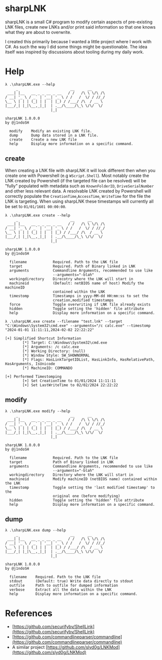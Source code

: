 # sharpLNK


sharpLNK is a small C# program to modify certain aspects of pre-existing LNK files, create new LNKs and/or print said information so that one knows what they are about to overwrite.

I created this primarily because I wanted a little project where I work with C#. As such the way I did some things might be questionable. The idea itself was inspired by discussions about tooling during my daily work. 

# Help

```
λ .\sharpLNK.exe --help
     _                        __      __
 ___| |__   __ _ _ __ _ __   / /   /\ \ \/\ /\
/ __| '_ \ / _` | '__| '_ \ / /   /  \/ / //_/
\__ \ | | | (_| | |  | |_) / /___/ /\  / __ \
|___/_| |_|\__,_|_|  | .__/\____/\_\ \/\/  \/
                     |_|

sharpLNK 1.0.0.0
by @j1ndoSH

  modify    Modify an existing LNK file.
  dump      Dump data stored in a LNK file.
  create    Create a new LNK file
  help      Display more information on a specific command.
```

## create

When creating a LNK file with sharpLNK it will look different then when you create one with Powershell (e.g `WScript.Shell`). Most notably create the LNK created by Powershell (if the targeted file can be resolved) will be "fully" populated with metadata such as `KnownFolderID`, `DriveSerialNumber` and other less relevant data. A resolvable LNK created by Powershell will correctly populate the `CreationTime`,`AccessTime`, `WriteTime` for the file the LNK is targeting. When using sharpLNK these timestamps will currently all be set to `01/01/1601 00:00:00`.

```
λ .\sharpLNK.exe create --help
     _                        __      __
 ___| |__   __ _ _ __ _ __   / /   /\ \ \/\ /\
/ __| '_ \ / _` | '__| '_ \ / /   /  \/ / //_/
\__ \ | | | (_| | |  | |_) / /___/ /\  / __ \
|___/_| |_|\__,_|_|  | .__/\____/\_\ \/\/  \/
                     |_|

sharpLNK 1.0.0.0
by @j1ndoSH

  filename            Required. Path to the LNK file
  target              Required. Path of Binary linked in LNK
  arguments           Commandline Arguments, recommended to use like
                      --arguments="-blah"
  workingdirectory    Direcotry where the LNK will start in
  machineid           (Default: netBIOS name of host) Modify the machineID
                      contained within the LNK
  timestomp           Timestamps in yyyy-MM-dd HH:mm:ss to set the
                      creation,modified timestamps
  force               Toggle overwriting if LNK file already exists
  hidden              Toggle setting the 'hidden' file attribute
  help                Display more information on a specific command.
```

```
λ .\sharpLNK.exe create --filename "test.lnk" --target "C:\Windows\System32\cmd.exe" --arguments="/c calc.exe" --timestomp "2024-01-01 11:11:11,2024-02-02 22:22:22"

[+] Simplified Shortcut Information
        [*] Target: C:\Windows\System32\cmd.exe
        [*] Arguments: /c calc.exe
        [*] Working Directory: (null)
        [*] Window Style: SW_SHOWNORMAL
        [*] Flags: HasLinkTargetIDList, HasLinkInfo, HasRelativePath, HasArguments, IsUnicode
        [*] MachineID: COMMANDO

[+] Performed Timestomping
        [+] Set CreationTime to 01/01/2024 11:11:11
        [+] Set LastWriteTime to 02/02/2024 22:22:22
```

## modify

```
λ .\sharpLNK.exe modify --help
     _                        __      __
 ___| |__   __ _ _ __ _ __   / /   /\ \ \/\ /\
/ __| '_ \ / _` | '__| '_ \ / /   /  \/ / //_/
\__ \ | | | (_| | |  | |_) / /___/ /\  / __ \
|___/_| |_|\__,_|_|  | .__/\____/\_\ \/\/  \/
                     |_|

sharpLNK 1.0.0.0
by @j1ndoSH

  filename            Required. Path to the LNK file
  target              Path of Binary linked in LNK
  arguments           Commandline Arguments, recommended to use like
                      --arguments="-blah"
  workingdirectory    Directory where the LNK will start in
  machineid           Modify machineID (netBIOS name) contained within the LNK
  timestomp           Toggle setting the 'last modified timestamp' to the
                      original one (before modifying)
  hidden              Toggle setting the 'hidden' file attribute
  help                Display more information on a specific command.
```

## dump

```
λ .\sharpLNK.exe dump --help
     _                        __      __
 ___| |__   __ _ _ __ _ __   / /   /\ \ \/\ /\
/ __| '_ \ / _` | '__| '_ \ / /   /  \/ / //_/
\__ \ | | | (_| | |  | |_) / /___/ /\  / __ \
|___/_| |_|\__,_|_|  | .__/\____/\_\ \/\/  \/
                     |_|

sharpLNK 1.0.0.0
by @j1ndoSH

  filename    Required. Path to the LNK file
  stdout      (Default: true) Write data directly to stdout
  outfile     Path to outfile for dumped information
  verbose     Extract all the data within the LNK
  help        Display more information on a specific command.
```

# References

- [https://github.com/securifybv/ShellLink](https://github.com/securifybv/ShellLink)
- [https://github.com/commandlineparser/commandline](https://github.com/commandlineparser/commandline)
- A similar project [https://github.com/slyd0g/LNKMod](https://github.com/slyd0g/LNKMod) 
